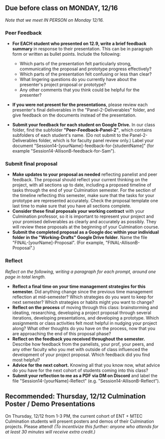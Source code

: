 ## Due before class on MONDAY, 12/16    
  
_Note that we meet IN PERSON on Monday 12/16._

### **Peer Feedback** 
* **For EACH student who presented on 12.9, write a brief feedback summary** in response to their presentation. This can be in paragraph form or written as bullet points. Include the following: 
    * Which parts of the presentation felt particularly strong, communicating the proposal and prototype progress effectively?
    * Which parts of the presentation felt confusing or less than clear?  
    * What lingering questions do you currently have about the presenter's project proposal or prototype?  
    * Any other comments that you think could be helpful for the presenter?  

* **If you were not present for the presentations**, please review each presenter's final deliverables in the "Panel-2-Deliverables" folder, and give feedback on the documents instead of the presentation.  

* **Submit your feedback for each student on Google Drive.** In our class folder, find the subfolder **"Peer-Feedback-Panel-2"**, which contains subfolders of each student's name. (Do not submit to the Panel-2-Deliverables folder, which is for faculty panel review only.) Label your document "Session14-[yourName]-feedback-for-[studentName]" (for example "Session14-AllisonB-feedback-for-Sam").  

  
### **Submit final proposal**
* **Make updates to your proposal as needed** reflecting panelist and peer feedback. The proposal should reflect your current thinking on the project, with all sections up to date, including a proposed timeline of tasks through the end of your Culmination semester. For the section of the timeline reflecting _this_ semester, make sure that the tasks for your prototype are represented accurately. Check the proposal template one last time to make sure that you have all sections complete.   
* **Consider these final proposals your working contract** with your Culmination professor, so it is important to represent your project and your promised deliverables as clearly and accurately as possibly. They will review these proposals at the beginning of your Culmination course.  
* **Submit the completed proposal as a Google doc within your individual folder in the "Working-Drafts" Google Drive folder**. Name the file "FINAL-[yourName]-Proposal". (For example, "FINAL-AllisonB-Proposal".)     

### **Reflect** 
_Reflect on the following, writing a paragraph for each prompt, around one page in total length._ 
* **Reflect a final time on your time management strategies for this semester.** Did anything change since the previous time management reflection at mid-semester? Which strategies do you want to keep for next semester? Which strategies or habits might you want to change? 
* **Reflect on the process** of moving through this class: brainstorming and ideating, researching, developing a project proposal through several iterations, developing presentations, and developing a prototype. Which assignments or class activities felt most helpful in nudging your project along? What other thoughts do you have on the process, now that you are approaching the end of this proposal phase?   
* **Reflect on the feedback you received throughout the semester.** Describe how feedback from the panelists, your prof, your peers, and any other faculty who you met with outside of class influenced the development of your project proposal. Which feedback did you find most helpful?
* **Advice for the next cohort.** Knowing all that you know now, what advice do you have for the next cohort of students coming into this class? 
* **Submit your reflection to me as a PDF via DM on Discord** and label the file "Session14-[yourName]-Reflect" (e.g. "Session14-AllisonB-Reflect").      

## Recommended: Thursday, 12/12 Culmination Poster / Demo Presentations 

On Thursday, 12/12 from 1-3 PM, the current cohort of ENT + MTEC Culmination students will present posters and demos of their Culmination projects. Please attend! _(To incentivize this further: anyone who attends for at least 30 minutes will receive extra credit.)_
 